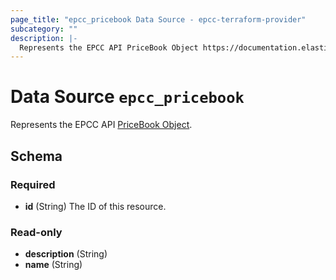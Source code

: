 ```yaml
---
page_title: "epcc_pricebook Data Source - epcc-terraform-provider"
subcategory: ""
description: |-
  Represents the EPCC API PriceBook Object https://documentation.elasticpath.com/commerce-cloud/docs/api/pcm/pricebooks/index.html#the-pricebook-object.
---
```


# Data Source `epcc_pricebook`

Represents the EPCC API [PriceBook Object](https://documentation.elasticpath.com/commerce-cloud/docs/api/pcm/pricebooks/index.html#the-pricebook-object).



## Schema

### Required

- **id** (String) The ID of this resource.

### Read-only

- **description** (String)
- **name** (String)


